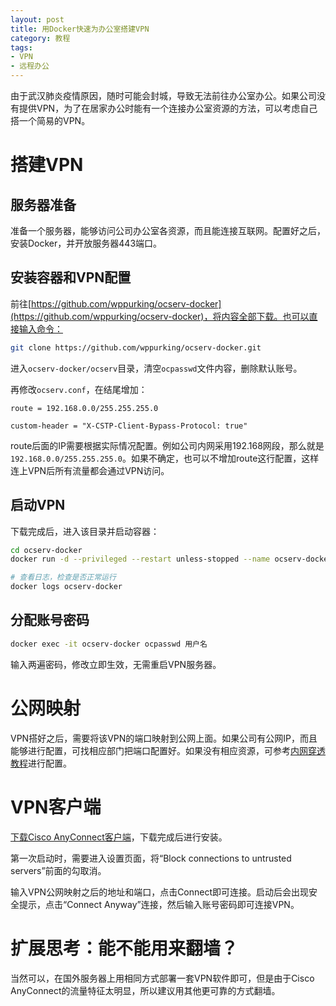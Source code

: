 ```yaml
---
layout: post
title: 用Docker快速为办公室搭建VPN
category: 教程
tags:
- VPN
- 远程办公
---
```

由于武汉肺炎疫情原因，随时可能会封城，导致无法前往办公室办公。如果公司没有提供VPN，为了在居家办公时能有一个连接办公室资源的方法，可以考虑自己搭一个简易的VPN。

<!-- more -->

# 搭建VPN

## 服务器准备

准备一个服务器，能够访问公司办公室各资源，而且能连接互联网。配置好之后，安装Docker，并开放服务器443端口。

## 安装容器和VPN配置

前往[https://github.com/wppurking/ocserv-docker](https://github.com/wppurking/ocserv-docker)，将内容全部下载。也可以直接输入命令：

```bash
git clone https://github.com/wppurking/ocserv-docker.git
```

进入`ocserv-docker/ocserv`目录，清空`ocpasswd`文件内容，删除默认账号。

再修改`ocserv.conf`，在结尾增加：

```
route = 192.168.0.0/255.255.255.0

custom-header = "X-CSTP-Client-Bypass-Protocol: true"
```

route后面的IP需要根据实际情况配置。例如公司内网采用192.168网段，那么就是`192.168.0.0/255.255.255.0`。如果不确定，也可以不增加route这行配置，这样连上VPN后所有流量都会通过VPN访问。

## 启动VPN

下载完成后，进入该目录并启动容器：

```bash
cd ocserv-docker
docker run -d --privileged --restart unless-stopped --name ocserv-docker -v ~/ocserv-docker/ocserv:/etc/ocserv -p 443:443/tcp wppurking/ocserv

# 查看日志，检查是否正常运行
docker logs ocserv-docker
```

## 分配账号密码

```bash
docker exec -it ocserv-docker ocpasswd 用户名
```

输入两遍密码，修改立即生效，无需重启VPN服务器。

# 公网映射

VPN搭好之后，需要将该VPN的端口映射到公网上面。如果公司有公网IP，而且能够进行配置，可找相应部门把端口配置好。如果没有相应资源，可参考[内网穿透教程](/2018/07/14/tunnel/)进行配置。

# VPN客户端

[下载Cisco AnyConnect客户端](https://www.cisco.com/c/en/us/support/security/anyconnect-secure-mobility-client-v4-x/model.html#~tab-downloads)，下载完成后进行安装。

第一次启动时，需要进入设置页面，将“Block connections to untrusted servers”前面的勾取消。

输入VPN公网映射之后的地址和端口，点击Connect即可连接。启动后会出现安全提示，点击“Connect Anyway”连接，然后输入账号密码即可连接VPN。

# 扩展思考：能不能用来翻墙？

当然可以，在国外服务器上用相同方式部署一套VPN软件即可，但是由于Cisco AnyConnect的流量特征太明显，所以建议用其他更可靠的方式翻墙。
